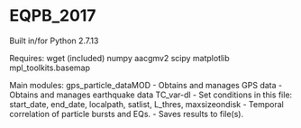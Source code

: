 # EQPB_2017

Built in/for Python 2.7.13

Requires:
wget (included)
numpy
aacgmv2
scipy
matplotlib
mpl_toolkits.basemap

Main modules:
gps_particle_dataMOD	-	Obtains and manages GPS data 
						-	Obtains and manages earthquake data
TC_var-dl				-	Set conditions in this file: start_date, end_date, localpath, satlist, L_thres, maxsizeondisk
						-	Temporal correlation of particle bursts and EQs.
						-	Saves results to file(s).


